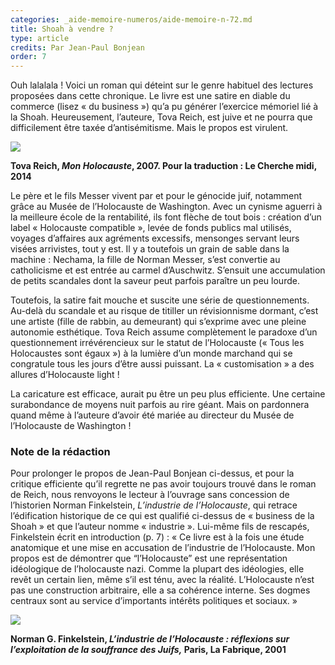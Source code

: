 ```yaml
---
categories: _aide-memoire-numeros/aide-memoire-n-72.md
title: Shoah à vendre ?
type: article
credits: Par Jean-Paul Bonjean
order: 7
---
```

Ouh lalalala ! Voici un roman qui déteint sur le genre habituel des lectures proposées dans cette chronique. Le livre est une satire en diable du commerce (lisez « du business ») qu’a pu générer l’exercice mémoriel lié à la Shoah. Heureusement, l’auteure, Tova Reich, est juive et ne pourra que difficilement être taxée d’antisémitisme. Mais le propos est virulent.

![](/assets/uploads/am72_p.8_jpb_tova_reich.jpg)

**Tova Reich, _Mon Holocauste_, 2007. Pour la traduction : Le Cherche midi, 2014**

Le père et le fils Messer vivent par et pour le génocide juif, notamment grâce au Musée de l’Holocauste de Washington. Avec un cynisme aguerri à la meilleure école de la rentabilité, ils font flèche de tout bois : création d’un label « Holocauste compatible », levée de fonds publics mal utilisés, voyages d’affaires aux agréments excessifs, mensonges servant leurs visées arrivistes, tout y est. Il y a toutefois un grain de sable dans la machine : Nechama, la fille de Norman Messer, s’est convertie au catholicisme et est entrée au carmel d’Auschwitz. S’ensuit une accumulation de petits scandales dont la saveur peut parfois paraître un peu lourde.

Toutefois, la satire fait mouche et suscite une série de questionnements. Au-delà du scandale et au risque de titiller un révisionnisme dormant, c’est une artiste (fille de rabbin, au demeurant) qui s’exprime avec une pleine autonomie esthétique. Tova Reich assume complètement le paradoxe d’un questionnement irrévérencieux sur le statut de l’Holocauste (« Tous les Holocaustes sont égaux ») à la lumière d’un monde marchand qui se congratule tous les jours d’être aussi puissant. La « customisation » a des allures d’Holocauste light !

La caricature est efficace, aurait pu être un peu plus efficiente. Une certaine surabondance de moyens nuit parfois au rire géant. Mais on pardonnera quand même à l’auteure d’avoir été mariée au directeur du Musée de l’Holocauste de Washington !

### Note de la rédaction

Pour prolonger le propos de Jean-Paul Bonjean ci-dessus, et pour la critique efficiente qu’il regrette ne pas avoir toujours trouvé dans le roman de Reich, nous renvoyons le lecteur à l’ouvrage sans concession de l’historien Norman Finkelstein, _L’industrie de l’Holocauste_, qui retrace l’édification historique de ce qui est qualifié ci-dessus de « business de la Shoah » et que l’auteur nomme « industrie ». Lui-même fils de rescapés, Finkelstein écrit en introduction (p. 7) : « Ce livre est à la fois une étude anatomique et une mise en accusation de l’industrie de l’Holocauste. Mon propos est de démontrer que “l’Holocauste” est une représentation idéologique de l’holocauste nazi. Comme la plupart des idéologies, elle revêt un certain lien, même s’il est ténu, avec la réalité. L’Holocauste n’est pas une construction arbitraire, elle a sa cohérence interne. Ses dogmes centraux sont au service d’importants intérêts politiques et sociaux. »

![](/assets/uploads/am72_p.8_norman-finkelstein-lindustrie-de-lholocauste.jpg)

**Norman G. Finkelstein, _L’industrie de l’Holocauste : réflexions sur l’exploitation de la souffrance des Juifs,_ Paris, La Fabrique, 2001**
